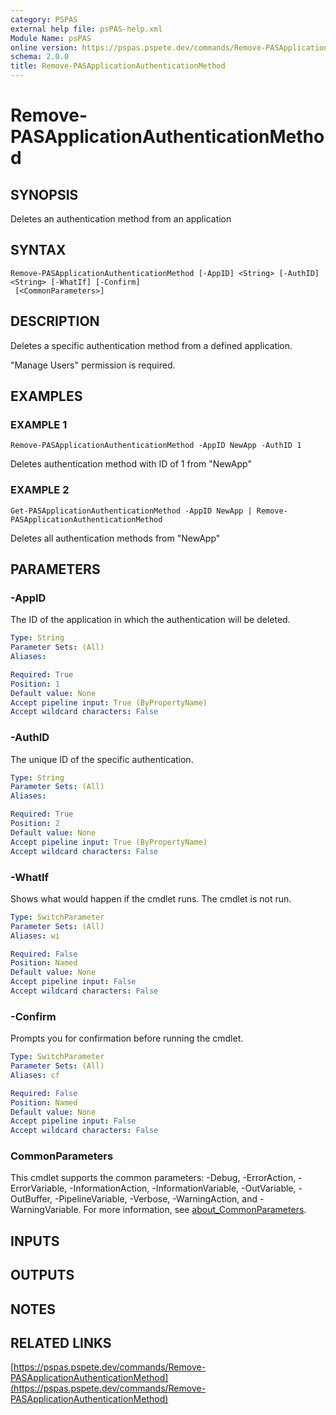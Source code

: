 ```yaml
---
category: PSPAS
external help file: psPAS-help.xml
Module Name: psPAS
online version: https://pspas.pspete.dev/commands/Remove-PASApplicationAuthenticationMethod
schema: 2.0.0
title: Remove-PASApplicationAuthenticationMethod
---
```


# Remove-PASApplicationAuthenticationMethod

## SYNOPSIS
Deletes an authentication method from an application

## SYNTAX

```
Remove-PASApplicationAuthenticationMethod [-AppID] <String> [-AuthID] <String> [-WhatIf] [-Confirm]
 [<CommonParameters>]
```

## DESCRIPTION
Deletes a specific authentication method from a defined application.

"Manage Users" permission is required.

## EXAMPLES

### EXAMPLE 1
```
Remove-PASApplicationAuthenticationMethod -AppID NewApp -AuthID 1
```

Deletes authentication method with ID of 1 from "NewApp"

### EXAMPLE 2
```
Get-PASApplicationAuthenticationMethod -AppID NewApp | Remove-PASApplicationAuthenticationMethod
```

Deletes all authentication methods from "NewApp"

## PARAMETERS

### -AppID
The ID of the application in which the authentication will be deleted.

```yaml
Type: String
Parameter Sets: (All)
Aliases:

Required: True
Position: 1
Default value: None
Accept pipeline input: True (ByPropertyName)
Accept wildcard characters: False
```

### -AuthID
The unique ID of the specific authentication.

```yaml
Type: String
Parameter Sets: (All)
Aliases:

Required: True
Position: 2
Default value: None
Accept pipeline input: True (ByPropertyName)
Accept wildcard characters: False
```

### -WhatIf
Shows what would happen if the cmdlet runs.
The cmdlet is not run.

```yaml
Type: SwitchParameter
Parameter Sets: (All)
Aliases: wi

Required: False
Position: Named
Default value: None
Accept pipeline input: False
Accept wildcard characters: False
```

### -Confirm
Prompts you for confirmation before running the cmdlet.

```yaml
Type: SwitchParameter
Parameter Sets: (All)
Aliases: cf

Required: False
Position: Named
Default value: None
Accept pipeline input: False
Accept wildcard characters: False
```

### CommonParameters
This cmdlet supports the common parameters: -Debug, -ErrorAction, -ErrorVariable, -InformationAction, -InformationVariable, -OutVariable, -OutBuffer, -PipelineVariable, -Verbose, -WarningAction, and -WarningVariable. For more information, see [about_CommonParameters](http://go.microsoft.com/fwlink/?LinkID=113216).

## INPUTS

## OUTPUTS

## NOTES

## RELATED LINKS

[https://pspas.pspete.dev/commands/Remove-PASApplicationAuthenticationMethod](https://pspas.pspete.dev/commands/Remove-PASApplicationAuthenticationMethod)

